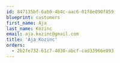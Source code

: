 ```yaml
---
id: 847135bf-6ab0-4b4c-aac6-01f8e090f859
blueprint: customers
first_name: Aja
last_name: Kozinc
email: aja.kozinc@gmail.com
title: 'Aja Kozinc'
orders:
  - 2b2fe732-61c7-4030-abcf-cad33966e893
---
```

